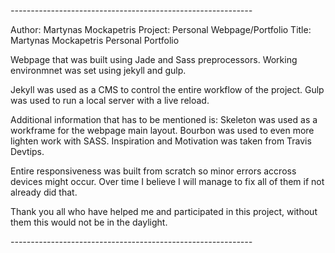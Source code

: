 *------------------------------------------------------------*

Author: Martynas Mockapetris
Project: Personal Webpage/Portfolio
Title: Martynas Mockapetris Personal Portfolio

Webpage that was built using Jade and Sass preprocessors.
Working environmnet was set using jekyll and gulp.

Jekyll was used as a CMS to control the entire workflow of the project.
Gulp was used to run a local server with a live reload.

Additional information that has to be mentioned is:
Skeleton was used as a workframe for the webpage main layout.
Bourbon was used to even more lighten work with SASS.
Inspiration and Motivation was taken from Travis Devtips.

Entire responsiveness was built from scratch so minor errors accross
devices might occur. Over time I believe I will manage to fix all of them
if not already did that.

Thank you all who have helped me and participated in this project,
without them this would not be in the daylight.

*------------------------------------------------------------*
